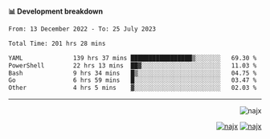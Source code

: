 <b>📊 Development breakdown</b>
<!--START_SECTION:waka-->

```txt
From: 13 December 2022 - To: 25 July 2023

Total Time: 201 hrs 28 mins

YAML              139 hrs 37 mins █████████████████▒░░░░░░░   69.30 %
PowerShell        22 hrs 13 mins  ██▓░░░░░░░░░░░░░░░░░░░░░░   11.03 %
Bash              9 hrs 34 mins   █▒░░░░░░░░░░░░░░░░░░░░░░░   04.75 %
Go                6 hrs 59 mins   █░░░░░░░░░░░░░░░░░░░░░░░░   03.47 %
Other             4 hrs 5 mins    ▓░░░░░░░░░░░░░░░░░░░░░░░░   02.03 %
```

<!--END_SECTION:waka-->
-----
<p align="right">
  <img src="https://komarev.com/ghpvc/?username=najx&label=GitHub%20Profile%20Views&color=yellow&style=flat" alt="najx" />
</p align="center">
<p align="right">
  <a href="https://www.linkedin.com/in/abdx"><img src="https://img.shields.io/badge/LinkedIn--_.svg?style=social&logo=linkedin" alt="najx"></a>
  <a href="https://stackoverflow.com/users/19588110/najim-abdelmoula"><img src="https://img.shields.io/badge/Stack Overflow--_.svg?style=social&logo=stackoverflow" alt="najx"></a>
</p align="center">
